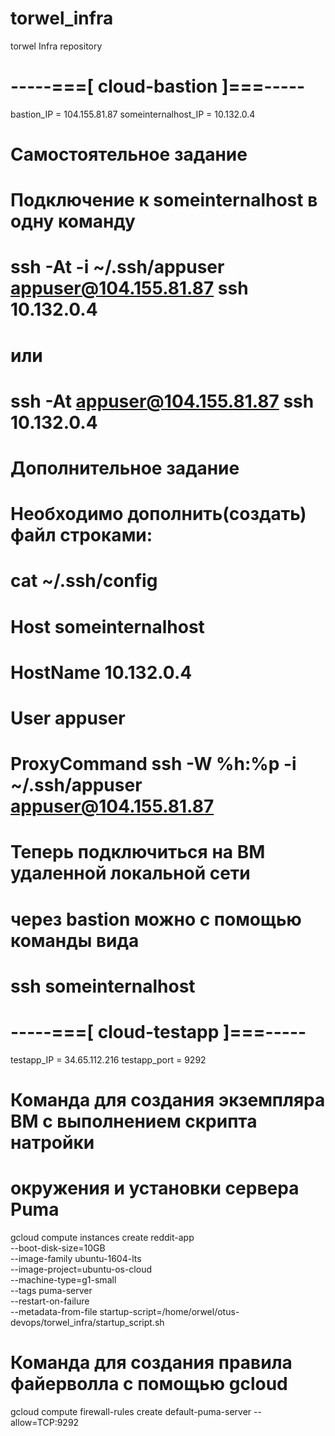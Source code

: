 # torwel_infra
torwel Infra repository




#	-----===[   cloud-bastion   ]===-----


bastion_IP = 104.155.81.87 
someinternalhost_IP = 10.132.0.4


# Самостоятельное задание
# Подключение к someinternalhost в одну команду
# ssh -At -i ~/.ssh/appuser appuser@104.155.81.87 ssh 10.132.0.4

# или

# ssh -At appuser@104.155.81.87 ssh 10.132.0.4



# Дополнительное задание
# Необходимо дополнить(создать) файл строками:

# cat ~/.ssh/config
# Host someinternalhost
#    HostName 10.132.0.4
#    User appuser
#    ProxyCommand ssh -W %h:%p -i ~/.ssh/appuser appuser@104.155.81.87

# Теперь подключиться на ВМ удаленной локальной сети
# через bastion можно c помощью команды вида
# ssh someinternalhost





#	-----===[   cloud-testapp   ]===-----


testapp_IP = 34.65.112.216
testapp_port = 9292


# Команда для создания экземпляра ВМ с выполнением скрипта натройки
# окружения и установки сервера Puma

gcloud compute instances create reddit-app\
  --boot-disk-size=10GB \
  --image-family ubuntu-1604-lts \
  --image-project=ubuntu-os-cloud \
  --machine-type=g1-small \
  --tags puma-server \
  --restart-on-failure \
  --metadata-from-file startup-script=/home/orwel/otus-devops/torwel_infra/startup_script.sh



# Команда для создания правила файерволла с помощью gcloud

gcloud compute firewall-rules create default-puma-server --allow=TCP:9292

